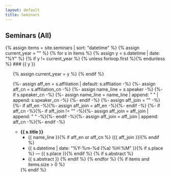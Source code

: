 ```yaml
---
layout: default
title: Seminars
---
```


## Seminars (All)

{% assign items = site.seminars | sort: "datetime" %}
{% assign current_year = "" %}
{% for s in items %}
  {% assign y = s.datetime | date: "%Y" %}
  {% if y != current_year %}
    {% unless forloop.first %}</ul>{% endunless %}
    ### {{ y }}
    <ul>
    {% assign current_year = y %}
  {% endif %}

  {%- assign aff_en = s.affiliation | default: s.affliation -%}
  {%- assign aff_cn = s.affiliation_cn -%}
  {%- assign name_line = s.speaker -%}
  {%- if s.speaker_cn -%}
    {%- assign name_line = name_line | append: " " | append: s.speaker_cn -%}
  {%- endif -%}
  {%- assign aff_join = "" -%}
  {%- if aff_en -%}{%- assign aff_join = aff_en -%}{%- endif -%}
  {%- if aff_cn -%}{%- if aff_join != "" -%}{%- assign aff_join = aff_join | append: " " -%}{%- endif -%}{%- assign aff_join = aff_join | append: aff_cn -%}{%- endif -%}

  - **{{ s.title }}**
    - {{ name_line }}{% if aff_en or aff_cn %} ({{ aff_join }}){% endif %}
    - {{ s.datetime | date: "%Y-%m-%d (%a) %H:%M" }}{% if s.place %} — {{ s.place }}{% endif %}
    {% if s.abstract %}
    - {{ s.abstract }}
    {% endif %}
{% endfor %}
{% if items and items.size > 0 %}</ul>{% endif %}